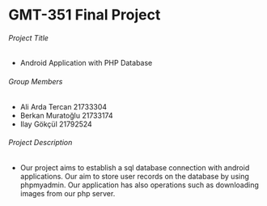 # GMT-351 Final Project

###### Project Title

- Android Application with PHP Database

###### Group Members

- Ali Arda Tercan   21733304
- Berkan Muratoğlu  21733174
- Ilay Gökçül       21792524

###### Project Description

- Our project aims to establish a sql database connection with android applications. Our aim to store user records on the database by using phpmyadmin. Our application has also operations such as downloading images from our php server.

